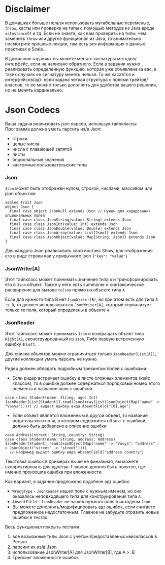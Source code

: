 # Disclaimer
В домашках больше нельзя использовать мутабельные переменые, `throw`, касты или проверки на типы с помощью методов из Java вроде `asInstanceOf` и тд. Если не знаете, как вам проверить на типы, чем заменить `throw` или другое функционал из Java, то внимательно посмотрите прошлые лекции, там есть вся информация о данных практиках в Scala.

В домашних заданиях вы можете менять сигнатуры методов/интерфейс, если на написано обратного. Если в задании нужно реализовать определенную функцию, которая уже объявлена за вас, в таких случаях ее сигнатуру менять нельзя. То же касается и интерфейсов/адт: если задана четкая структура с полями трейтов/классов, то ее можно только дополнять для удобства вашего решения, но не менять кардинально.


# Json Codecs
Ваша задача реализовать json парсер, используя тайпклассы.
Программа должна уметь парсить из/в Json:
* строки
* целые числа
* числа с плавающей запятой
* листы
* опциональные значения
* кастомные пользовательские типы
### Json
`Json` может быть отображен нулом, строкой, числами, массивом или json объектом
```scala=
sealed trait Json
object Json {
  final case object JsonNull extends Json // Нужен для кодирования опциональных полей
  final case class JsonString(value: String) extends Json
  final case class JsonInt(value: Int) extends Json
  final case class JsonDouble(value: Double) extends Json
  final case class JsonArray(value: List[Json]) extends Json
  final case class JsonObject(value: Map[String, Json]) extends Json
}
```
Для каждого Json реализовать свой инстанс Show, для отображения его в виде строки как у привычного json `{"key": "value"}`

### JsonWriter[A]
Этот тайпкласс может принимать значение типа `А` и трансформировать его в `Json` объект. 
Также у него есть summoner и синтаксическое расширение для вызова `toJson` прямо на объекте типа `А`

Если для нужного типа B нет `JsonWriter[B]`, но при этом есть для типа `A :> B`, то должен использоваться `JsonWriter[A]`, который сериализует только те поля, который определены в объекте `A` 
### JsonReader
Этот тайпкласс может принимать `Json` и возвращать объект типа `Right(А)`, сконструированный из `Json`. Либо первую встреченную ошибку в `Left`.

Для списка объектов можно ограничиться только `JsonReader[List[A]]`, другие коллекции уметь парсить не нужно.

Ридер должен обладать подробным трекингом полей с ошибками: 
- Если ридер встречает ошибку в листе сложных элементов (кейс классов), то в ошибке должен содержаться порядковый номер этого элемента и название поля c ошибкой. 
```scala=
case class Student(name: String, age: Int)
JsonReader[List[Student]].read(JsonArray(List(JsonObject(Map("name" -> "Vasya"))))) // выдаст ошибку вида AbsentField("[0].age")
```
- Если объект является вложенным в другой объект, то название родительского поля, в котором содержится объект с ошибкой, должно быть добавлено в описание ошибки
```scala=
case Address(street: String, country: String)
case class Student(name: String, address: Address)
JsonReader[Student].read(JsonObject(Map("name" -> "Vasya", "address" -> JsonObject("street" -> "street")))) 
  // например выдаст ошибку вида AbsentField("address.country")
```

Текстовка ошибок в примерах выше не финальная, вы можете скорректировать для удоства. Главное должно быть понятно, где именно произошла ошибка при вложенности.


Как вариант, в задание предложено подобное адт ошибок:
* `WrongType` - `JsonReader` нашел поле с нужным именем, но оно оказалось неподходящего типа для конструирования типа `А`.
* `AbsentField` - `JsonReader` не нашел нужного поля в исходном `Json`
* Вы можете дополнять/модифицировать адт ошибок, если считаете предложенное недостаточным. Главное не забудьте отразить новые ошибки в тестах.

Весь функционал покрыть тестами: 
1. все возможные типы Json c учетом предоставленых кейсклассов в Person
1. парсинг их из/в Json
1. использование JsonWriter[A] для JsonWriter[B], где A >: B
1. Трейсинг вложенности ошибок
